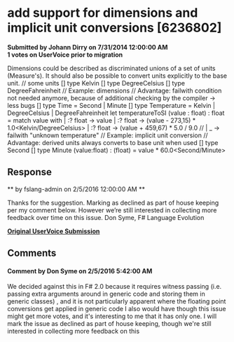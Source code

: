 # add support for dimensions and implicit unit conversions [6236802] #

**Submitted by Johann Dirry on 7/31/2014 12:00:00 AM**  
**1 votes on UserVoice prior to migration**  

Dimensions could be described as discriminated unions of a set of units (Measure's). It should also be possible to convert units explicitly to the base unit.
// some units
[<Measure>] type Kelvin
[<Measure>] type DegreeCelsius
[<Measure>] type DegreeFahreinheit
// Example: dimensions
// Advantage: failwith condition not needed anymore, because of additional checking by the compiler -> less bugs
[<Measure>] type Time = Second | Minute
[<Measure>] type Temperature = Kelvin | DegreeCelsius | DegreeFahreinheit
let temperatureToSI (value : float<Temperature>) : float<Kelvin> =
match value with
| :? float<Kelvin> -> value
| :? float<DegreeCelsius> -> (value - 273,15<DegreeCelsius>) * 1.0<Kelvin/DegreeCelsius>
| :? float<DegreeFahreinheit> -> (value + 459,67<DegreeFahreinheit>) * 5.0<Kelvin> / 9.0<DegreeFahreinheit>
// | _ -> failwith "unknown temperature"
// Example: implicit unit conversion
// Advantage: derived units always converts to base unit when used
[<Measure>] type Second
[<Measure>] type Minute (value:float) : (float<Second>) = value * 60.0<Second/Minute>



## Response ##
** by fslang-admin on 2/5/2016 12:00:00 AM **

Thanks for the suggestion. Marking as declined as part of house keeping per my comment below. However we’re still interested in collecting more feedback over time on this issue.
Don Syme, F# Language Evolution


**[Original UserVoice Submission](https://fslang.uservoice.com/forums/245727-f-language/suggestions/6236802)**


## Comments ##


#### Comment by Don Syme on 2/5/2016 5:42:00 AM ####
We decided against this in F# 2.0 because it requires witness passing (i.e. passing extra arguments around in generic code and storing them in generic classes) , and it is not particularly apparent where the floating point conversions get applied in generic code
I also would have though this issue might get more votes, and it's interesting to me that it has only one.
I will mark the issue as declined as part of house keeping, though we're still interested in collecting more feedback on this

